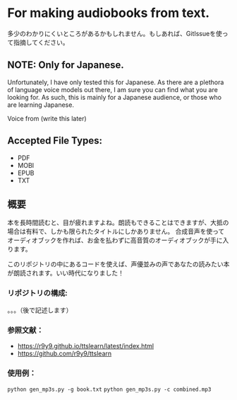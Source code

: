 # For making audiobooks from text.

多少のわかりにくいところがあるかもしれません。もしあれば、GitIssueを使って指摘してください。

## NOTE: Only for Japanese.
Unfortunately, I have only tested this for Japanese. As there are a plethora of language voice models out there, I am sure you can find what you are looking for. As such, this is mainly for a Japanese audience, or those who are learning Japanese.

Voice from (write this later)

## Accepted File Types:
- PDF
- MOBI
- EPUB
- TXT

## 概要
本を長時間読むと、目が疲れますよね。朗読もできることはできますが、大抵の場合は有料で、しかも限られたタイトルにしかありません。
合成音声を使ってオーディオブックを作れば、お金を払わずに高音質のオーディオブックが手に入ります。

このリポジトリの中にあるコードを使えば、声優並みの声であなたの読みたい本が朗読されます。いい時代になりました！

### リポジトリの構成:
。。。（後で記述します）


### 参照文献：
- https://r9y9.github.io/ttslearn/latest/index.html
- https://github.com/r9y9/ttslearn

### 使用例：
`python gen_mp3s.py -g book.txt`
`python gen_mp3s.py -c combined.mp3`
